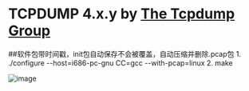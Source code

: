 # TCPDUMP 4.x.y by [The Tcpdump Group](https://www.tcpdump.org/)
##软件包带时间戳，init包自动保存不会被覆盖，自动压缩并删除.pcap包
1.
./configure --host=i686-pc-gnu CC=gcc --with-pcap=linux
2.
make

![image](https://user-images.githubusercontent.com/16185403/233833609-bcd89688-81a5-4d5d-b807-be95028002e9.png)

